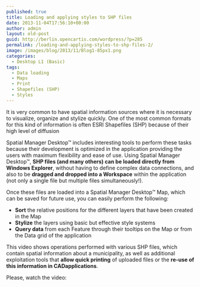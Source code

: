 ```yaml
---
published: true
title: Loading and applying styles to SHP files
date: 2013-11-04T17:56:10+00:00
author: admin
layout: old-post
guid: http://berlin.opencartis.com/wordpress/?p=285
permalink: /loading-and-applying-styles-to-shp-files-2/
image: /images/blog/2013/11/Blog1-85px1.png
categories:
  - Desktop L1 (Basic)
tags:
  - Data loading
  - Maps
  - Print
  - Shapefiles (SHP)
  - Styles
---
```

It is very common to have spatial information sources where it is necessary to visualize, organize and stylize quickly. One of the most common formats for this kind of information is often ESRI Shapefiles (SHP) because of their high level of diffusion

<!--more-->

Spatial Manager Desktop™ includes interesting tools to perform these tasks because their development is optimized in the application providing the users with maximum flexibility and ease of use. Using Spatial Manager Desktop™, **SHP files (and many others) can be loaded directly from Windows Explorer**, without having to define complex data connections, and also to be **dragged and dropped into a Workspace** within the application (not only a single file but multiple files simultaneously!).

Once these files are loaded into a Spatial Manager Desktop™ Map, which can be saved for future use, you can easily perform the following:

  * **Sort** the relative positions for the different layers that have been created in the Map
  * **Stylize** the layers using basic but effective style systems
  * **Query data** from each Feature through their tooltips on the Map or from the Data grid of the application

This video shows operations performed with various SHP files, which contain spatial information about a municipality, as well as additional exploitation tools that **allow quick printing** of uploaded files or the **re-use of this information in CAD ​​applications**.

Please, watch the video:

<center>
  <br />
</center>